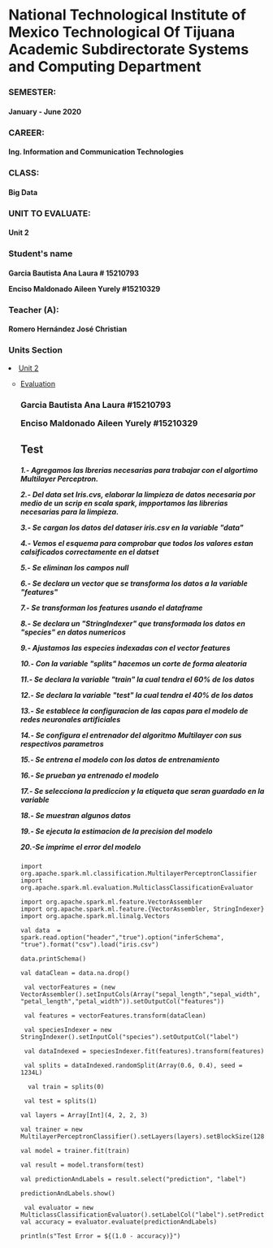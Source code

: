 <H1 aling="center"> 
National Technological Institute of Mexico Technological Of Tijuana
Academic Subdirectorate
Systems and Computing Department</H1>

<H3 aling="center">SEMESTER:</H3><H4 aling="center">January - June 2020</H4>
<H3 aling="center">CAREER:</H3>
<H4 aling="center">Ing. Information and Communication Technologies</H4>
<H3 aling="center">CLASS:</H3>
<H4 aling="center">Big Data</H4>
<H3 aling="center">UNIT TO EVALUATE:</H3>
<H4 aling="center">Unit 2</H4>
<H3 aling="center">Student's name</H3>
<H4 aling="center">
 Garcia Bautista Ana Laura # 15210793 

 Enciso Maldonado Aileen Yurely #15210329</H4> 

<H3 aling="center">Teacher (A):</H3>
<H4 aling="center">Romero Hernández José Christian </H4>

<H3> Units Section</H3>  

 <li type="type="square""><a href="https://github.com/anagarciabautista/DatosMasivos/tree/Unidad_2" target="_blank">Unit 2</a></li>
 <ul>
 
 <li type="circle"><a href="https://github.com/anagarciabautista/DatosMasivos/tree/Unidad_2/Evaluation" target="_blank">
Evaluation</a></li>
 </u>
 
<H3 aling="center">

 Garcia Bautista Ana Laura #15210793
 
 Enciso Maldonado Aileen Yurely #15210329</H3>
 
 <H2> Test </H2>
 
 <H5 aling="center">
  
1.- Agregamos las lbrerias necesarias para trabajar con el algortimo Multilayer Perceptron.

2.- Del data set Iris.cvs, elaborar la limpieza de datos necesaria por medio de un scrip en scala spark, impportamos las librerias necesarias para la limpieza.

3.- Se cargan los datos del dataser iris.csv en la variable "data"

4.- Vemos el esquema para comprobar que todos los valores estan calsificados correctamente en el datset

5.- Se eliminan los campos null 

6.- Se declara un vector que se transforma los datos a la variable "features"

7.- Se transforman los features usando el dataframe

8.- Se declara un "StringIndexer" que transformada los datos en "species" en datos numericos 

9.- Ajustamos las especies indexadas con el vector features

10.- Con la variable "splits" hacemos un corte de forma aleatoria

11.- Se declara la variable "train" la cual tendra el 60% de los datos

12.- Se declara la variable "test" la cual tendra el 40% de los datos

13.- Se establece la configuracion de las capas para el modelo de redes neuronales artificiales

14.- Se configura el entrenador del algoritmo Multilayer con sus respectivos parametros

15.- Se entrena el modelo con los datos de entrenamiento

16.- Se prueban ya entrenado el modelo

17.- Se selecciona la prediccion y la etiqueta que seran guardado en la variable 

18.- Se muestran algunos datos 

19.- Se ejecuta la estimacion de la precision del modelo

20.-Se imprime el error del modelo</H5>

    import org.apache.spark.ml.classification.MultilayerPerceptronClassifier
    import org.apache.spark.ml.evaluation.MulticlassClassificationEvaluator

    import org.apache.spark.ml.feature.VectorAssembler
    import org.apache.spark.ml.feature.{VectorAssembler, StringIndexer}
    import org.apache.spark.ml.linalg.Vectors

    val data  = spark.read.option("header","true").option("inferSchema", "true").format("csv").load("iris.csv")

    data.printSchema()

    val dataClean = data.na.drop()

     val vectorFeatures = (new VectorAssembler().setInputCols(Array("sepal_length","sepal_width", "petal_length","petal_width")).setOutputCol("features"))

     val features = vectorFeatures.transform(dataClean)

     val speciesIndexer = new StringIndexer().setInputCol("species").setOutputCol("label")

     val dataIndexed = speciesIndexer.fit(features).transform(features)

     val splits = dataIndexed.randomSplit(Array(0.6, 0.4), seed = 1234L)

      val train = splits(0)
 
     val test = splits(1)

    val layers = Array[Int](4, 2, 2, 3)

    val trainer = new MultilayerPerceptronClassifier().setLayers(layers).setBlockSize(128).setSeed(1234L).setMaxIter(100)

    val model = trainer.fit(train)

    val result = model.transform(test)

    val predictionAndLabels = result.select("prediction", "label")

    predictionAndLabels.show()

     val evaluator = new MulticlassClassificationEvaluator().setLabelCol("label").setPredictionCol("prediction").setMetricName("accuracy")
    val accuracy = evaluator.evaluate(predictionAndLabels)

    println(s"Test Error = ${(1.0 - accuracy)}")
